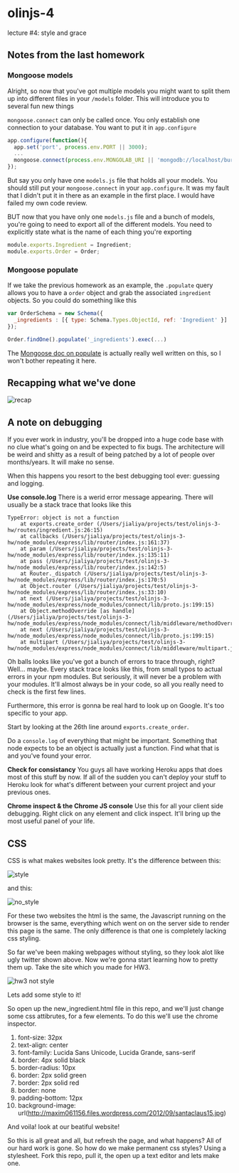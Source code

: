 olinjs-4
========

lecture #4: style and grace

## Notes from the last homework

### Mongoose models
Alright, so now that you've got multiple models you might want to split them up into different files in your `/models` folder. This will introduce you to several fun new things

`mongoose.connect` can only be called once. You only establish one connection to your database. You want to put it in `app.configure`

```js
app.configure(function(){
  app.set('port', process.env.PORT || 3000);
  ...
  mongoose.connect(process.env.MONGOLAB_URI || 'mongodb://localhost/burgers');
});
```

But say you only have one `models.js` file that holds all your models. You should still put your `mongoose.connect` in your `app.configure`. It was my fault that I didn't put it in there as an example in the first place. I would have failed my own code review.

BUT now that you have only one `models.js` file and a bunch of models, you're going to need to export all of the different models. You need to explicitly state what is the name of each thing you're exporting

```js
module.exports.Ingredient = Ingredient;
module.exports.Order = Order;
```

### Mongoose populate
If we take the previous homework as an example, the `.populate` query allows you to have a `order` object and grab the associated `ingredient` objects. So you could do something like this

```js
var OrderSchema = new Schema({
  _ingredients : [{ type: Schema.Types.ObjectId, ref: 'Ingredient' }]
});

Order.findOne().populate('_ingredients').exec(...)
```

The [Mongoose doc on populate](http://mongoosejs.com/docs/populate.html) is actually really well written on this, so I won't bother repeating it here.

<!--
### Updating the list of ingredients
So in the last homework we had the `orders` page that had a list of ingredients and you needed to add those ingredients as references in your order model.

The pesudocode should go something like this
```
render a list of checkboxes 
  each checkbox's value is set to the _id of the ingredient

when the user clicks submit
  do a $.post request back to your server
    get each _id of the ingredient
    check if the _id is still valid (someone could have deleted it right?)
    insert it into your orders model
    save your new order
```

If you do the checking step, you need to keep in mind that each `.find()` call is async, so you're not guarenteed any order in which the `.find()' calls will return in. However, you can asynchronously update your order. In pesudo code it'll look something like

```js
ingredients = req.params.ingredients
order = new Order({}) // save something with 0 ingredients
order.save(function (e) {
  // go through our list of ingredients and check they exist
  ingredients.forEach(function(ingredient){
    // try to find the ingredient
    Ingredient.find({_id: ingredient}, function (err, found){
      // if there isnt an error, that ingredient hasn't been created yet
      if (!err) {
        // update our order again
        order.update({$push: {ingredient: found.id}});
      }
    });
  });
});
```
-->
## Recapping what we've done
![recap](https://raw.github.com/olinjs/olinjs-4/master/images/recap.png?login=jiahuang&token=72662cb7a920eb602a67d2fc0f7b0625)

## A note on debugging
If you ever work in industry, you'll be dropped into a huge code base with no clue what's going on and be expected to fix bugs. The architecture will be weird and shitty as a result of being patched by a lot of people over months/years. It will make no sense. 

When this happens you resort to the best debugging tool ever: guessing and logging.

**Use console.log**
There is a werid error message appearing. There will usually be a stack trace that looks like this

```
TypeError: object is not a function
    at exports.create_order (/Users/jialiya/projects/test/olinjs-3-hw/routes/ingredient.js:26:15)
    at callbacks (/Users/jialiya/projects/test/olinjs-3-hw/node_modules/express/lib/router/index.js:161:37)
    at param (/Users/jialiya/projects/test/olinjs-3-hw/node_modules/express/lib/router/index.js:135:11)
    at pass (/Users/jialiya/projects/test/olinjs-3-hw/node_modules/express/lib/router/index.js:142:5)
    at Router._dispatch (/Users/jialiya/projects/test/olinjs-3-hw/node_modules/express/lib/router/index.js:170:5)
    at Object.router (/Users/jialiya/projects/test/olinjs-3-hw/node_modules/express/lib/router/index.js:33:10)
    at next (/Users/jialiya/projects/test/olinjs-3-hw/node_modules/express/node_modules/connect/lib/proto.js:199:15)
    at Object.methodOverride [as handle] (/Users/jialiya/projects/test/olinjs-3-hw/node_modules/express/node_modules/connect/lib/middleware/methodOverride.js:37:5)
    at next (/Users/jialiya/projects/test/olinjs-3-hw/node_modules/express/node_modules/connect/lib/proto.js:199:15)
    at multipart (/Users/jialiya/projects/test/olinjs-3-hw/node_modules/express/node_modules/connect/lib/middleware/multipart.js:70:58)
```

Oh balls looks like you've got a bunch of errors to trace through, right? Well... maybe. Every stack trace looks like this, from small typos to actual errors in your npm modules. But seriously, it will never be a problem with your modules. It'll almost always be in your code, so all you really need to check is the first few lines.

Furthermore, this error is gonna be real hard to look up on Google. It's too specific to your app.

Start by looking at the 26th line around `exports.create_order`.

Do a `console.log` of everything that might be important. Something that node expects to be an object is actually just a function. Find what that is and you've found your error.

**Check for consistancy**
You guys all have working Heroku apps that does most of this stuff by now. If all of the sudden you can't deploy your stuff to Heroku look for what's different between your current project and your previous ones.

**Chrome inspect & the Chrome JS console**
Use this for all your client side debugging. Right click on any element and click inspect. It'll bring up the most useful panel of your life. 

## CSS

CSS is what makes websites look pretty.  It's the difference between this:

![style](https://github.com/olinjs/olinjs-4/blob/master/twitter_tyle.png?raw=true)

and this:

![no_style](https://github.com/olinjs/olinjs-4/blob/master/twitter_no_style.png?raw=true)

For these two websites the html is the same, the Javascript running on the browser is the same, everything which went on on the server side to render this page is the same. The only difference is that one is completely lacking css styling.

So far we've been making webpages without styling, so they look alot like ugly twitter shown above. Now we're gonna start learning how to pretty them up. Take the site which you made for HW3.

![hw3 not style](https://github.com/olinjs/olinjs-4/blob/master/Screen%20Shot%202013-01-31%20at%204.58.23%20PM.png?raw=true)

Lets add some style to it!

So open up the new_ingredient.html file in this repo, and we'll just change some css attibrutes, for a few elements. To do this we'll use the chrome inspector.

1. font-size: 32px
2. text-align: center
3. font-family: Lucida Sans Unicode, Lucida Grande, sans-serif	
4. border: 4px solid black
5. border-radius: 10px
6. border: 2px solid green 
7. border: 2px solid red
8. border: none
9. padding-bottom: 12px
10. background-image: url(http://maxim061156.files.wordpress.com/2012/09/santaclaus15.jpg)

And voila! look at our beatiful website!

So this is all great and all, but refresh the page, and what happens?  All of our hard work is gone. So how do we make permanent css styles? Using a stylesheet. Fork this repo, pull it, the open up a text editor and lets make one.





